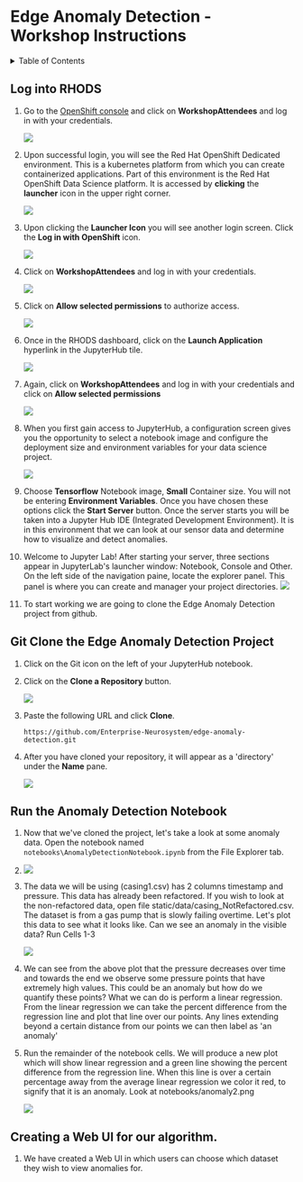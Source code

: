 # Edge Anomaly Detection - Workshop Instructions
<details>
<summary>Table of Contents</summary>
<p>

* [Log into RHODS](#logging-into-rhods)
* [Git Clone the Edge Anomaly Detection Project](#git-clone-the-edge-anomaly-detection-project)
* [Run the Anomaly Detection notebook](#run-anomaly-detection-notebook)
* [Package the application](#select-slice)
* [View Application via browser](#stream-sensor-data)

</p>
</details>

## Log into RHODS

1. Go to the [OpenShift console](https://console-openshift-console.apps.ieee.8goc.p1.openshiftapps.com/) and click on **WorkshopAttendees** and log in with your credentials.

    ![](/workshop/images/workshop_attendees.png)

2. Upon successful login, you will see the Red Hat OpenShift Dedicated environment.  This is a kubernetes platform from which you can create containerized applications.  Part of this environment is the Red Hat OpenShift Data Science platform.  It is accessed by **clicking** the **launcher** icon in the upper right corner.

   ![](/workshop/images/launchericon.png)

3. Upon clicking the **Launcher Icon** you will see another login screen.  Click the **Log in with OpenShift** icon.

   ![](/workshop/images/loginwithopenshift.png)

4. Click on **WorkshopAttendees** and log in with your credentials.

    ![](/workshop/images/workshop_attendees.png)

5. Click on **Allow selected permissions** to authorize access. 

    ![](/workshop/images/authorize_access.png)

6. Once in the RHODS dashboard, click on the **Launch Application** hyperlink in the JupyterHub tile.

    ![](/workshop/images/redhatopenshiftdatascienceplatform.png)

7. Again, click on **WorkshopAttendees** and log in with your credentials and click on **Allow selected permissions**

   ![](/workshop/images/workshop_attendees.png)

8. When you first gain access to JupyterHub, a configuration screen gives you the opportunity to select a notebook image and configure the deployment size and environment variables for your data science project.

    ![](/workshop/images/Notebookserveroptions.png)

9. Choose **Tensorflow** Notebook image, **Small** Container size.  You will not be entering **Environment Variables**.  Once you have chosen these options click the **Start Server** button.  Once the server starts you will be taken into a Jupyter Hub IDE (Integrated Development Environment).  It is in this environment that we can look at our sensor data and determine how to visualize and detect anomalies.

10. Welcome to Jupyter Lab!   After starting your server, three sections appear in JupyterLab's launcher window:  Notebook, Console and Other.  On the left side of the navigation paine, locate the explorer panel.  This panel is where you can create and manager your project directories.
    ![](/workshop/images/JupyterNotebookIDE.png)

11. To start working we are going to clone the Edge Anomaly Detection project from github.


## Git Clone the Edge Anomaly Detection Project 
1. Click on the Git icon on the left of your JupyterHub notebook. 

2. Click on the **Clone a Repository** button.

    ![](/workshop/images/git_clone.png)

3. Paste the following URL and click **Clone**.
 
    ```
    https://github.com/Enterprise-Neurosystem/edge-anomaly-detection.git
    ```
4. After you have cloned your repository, it will appear as a 'directory' under the **Name** pane.

   ![](/workshop/images/namePane.png)

## Run the Anomaly Detection Notebook

1. Now that we've cloned the project, let's take a look at some anomaly data.  Open the notebook named `notebooks\AnomalyDetectionNotebook.ipynb` from the File Explorer tab.
  
2. ![](/workshop/images/AnomalyDetectionNotebook.png)

3. The data we will be using (casing1.csv) has 2 columns timestamp and pressure. This data has already been refactored. If you wish to look at the non-refactored data, open file static/data/casing_NotRefactored.csv. The dataset is from a gas pump that is slowly failing overtime. Let's plot this data to see what it looks like. Can we see an anomaly in the visible data?  Run Cells 1-3

    ![](/workshop/images/plotCasingPressurePoints.png)

4. We can see from the above plot that the pressure decreases over time and towards the end we observe some pressure points that have extremely high values. This could be an anomaly but how do we quantify these points? What we can do is perform a linear regression. From the linear regression we can take the percent difference from the regression line and plot that line over our points. Any lines extending beyond a certain distance from our points we can then label as 'an anomaly'
5. Run the remainder of the notebook cells.  We will produce a new plot which will show linear regression and a green line showing the percent difference from the regression line.  When this line is over a certain percentage away from the average linear regression we color it red, to signify that it is an anomaly.  Look at notebooks/anomaly2.png

    ![](/workshop/images/anomaly2.png)

## Creating a Web UI for our algorithm.  

1. We have created a Web UI in which users can choose which dataset they wish to view anomalies for.  










